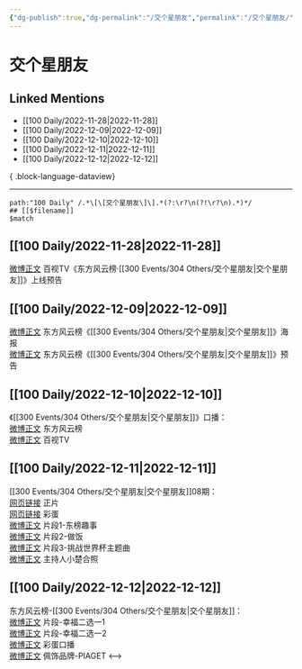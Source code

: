 ```yaml
---
{"dg-publish":true,"dg-permalink":"/交个星朋友","permalink":"/交个星朋友/","created":"2022-12-02T02:22:04.000+08:00","updated":"2023-04-10T16:58:19.000+08:00"}
---
```


# 交个星朋友

## Linked Mentions
- [[100 Daily/2022-11-28\|2022-11-28]]
- [[100 Daily/2022-12-09\|2022-12-09]]
- [[100 Daily/2022-12-10\|2022-12-10]]
- [[100 Daily/2022-12-11\|2022-12-11]]
- [[100 Daily/2022-12-12\|2022-12-12]]

{ .block-language-dataview}

---

```expander
path:"100 Daily" /.*\[\[交个星朋友\]\].*(?:\r?\n(?!\r?\n).*)*/
## [[$filename]]
$match
```
## [[100 Daily/2022-11-28\|2022-11-28]]
[微博正文](https://m.weibo.cn/7516842376/4840730834769517) 百视TV《东方风云榜·[[300 Events/304 Others/交个星朋友\|交个星朋友]]》上线预告
## [[100 Daily/2022-12-09\|2022-12-09]]
[微博正文](http://weibo.com/7779932378/MiLbqb7gX) 东方风云榜《[[300 Events/304 Others/交个星朋友\|交个星朋友]]》海报  
[微博正文](https://weibo.com/7779932378/MiLNXfo8L) 东方风云榜《[[300 Events/304 Others/交个星朋友\|交个星朋友]]》预告
## [[100 Daily/2022-12-10\|2022-12-10]]
《[[300 Events/304 Others/交个星朋友\|交个星朋友]]》口播：  
[微博正文](http://weibo.com/7779932378/MiUO5DMfl) 东方风云榜  
[微博正文](http://weibo.com/7516842376/MiUOHvpJ1) 百视TV
## [[100 Daily/2022-12-11\|2022-12-11]]
[[300 Events/304 Others/交个星朋友\|交个星朋友]]08期：  
[网页链接](https://weibo.cn/sinaurl?u=https%3A%2F%2Fbp-share.bestv.com.cn%2Fbp-share%2FsharePage.html%3FtitleId%3D557532%26contentId%3D-1%26currentEpisode%3D0%26modelType%3D1%26curModel%3D0%26version%3D4.9.6%26platform%3Dios) 正片  
[网页链接](https://weibo.cn/sinaurl?u=https%3A%2F%2Fbp-share.bestv.com.cn%2Fbp-share%2FsharePage.html%3FtitleId%3D557526%26contentId%3D-1%26currentEpisode%3D0%26modelType%3D1%26curModel%3D0%26version%3D4.9.6%26platform%3Dios) 彩蛋  
[微博正文](https://m.weibo.cn/7779932378/4845461468874354) 片段1-东榜趣事  
[微博正文](https://m.weibo.cn/7779932378/4845466501514041) 片段2-做饭  
[微博正文](https://m.weibo.cn/7779932378/4845470281898377) 片段3-挑战世界杯主题曲  
[微博正文](https://m.weibo.cn/5744289682/4845519630771552) 主持人小楚合照
## [[100 Daily/2022-12-12\|2022-12-12]]
东方风云榜-[[300 Events/304 Others/交个星朋友\|交个星朋友]]：  
[微博正文](https://m.weibo.cn/7779932378/4845822610768154) 片段-幸福二选一1  
[微博正文](https://m.weibo.cn/7779932378/4845830157373492) 片段-幸福二选一2  
[微博正文](https://m.weibo.cn/7779932378/4845807508129213) 彩蛋口播  
[微博正文](https://m.weibo.cn/2043491874/4845856450415393) 佩饰品牌-PIAGET
<-->